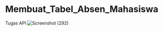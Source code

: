 # Membuat_Tabel_Absen_Mahasiswa
Tugas API
![Screenshot (292)](https://user-images.githubusercontent.com/127511355/229708421-b7c208ac-9621-4fc7-ac37-0d8eb00c5da9.png)
